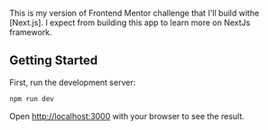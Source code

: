 This is my version of Frontend Mentor challenge that I'll build withe [Next.js].
I expect from building this app to learn more on NextJs framework.

## Getting Started

First, run the development server:

```bash
npm run dev
```

Open [http://localhost:3000](http://localhost:3000) with your browser to see the result.
